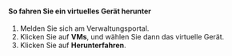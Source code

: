 #### <a name="to-shut-down-a-virtual-device"></a>So fahren Sie ein virtuelles Gerät herunter
1. Melden Sie sich am Verwaltungsportal.
2. Klicken Sie auf **VMs**, und wählen Sie dann das virtuelle Gerät.
3. Klicken Sie auf **Herunterfahren**.

